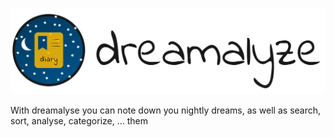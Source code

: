 ![dreamalyze](https://raw.githubusercontent.com/rapgru/dreamalyse/master/resources/logo.png "Logo")

With dreamalyse you can note down you nightly dreams, as well as search, sort, analyse, categorize, ... them
